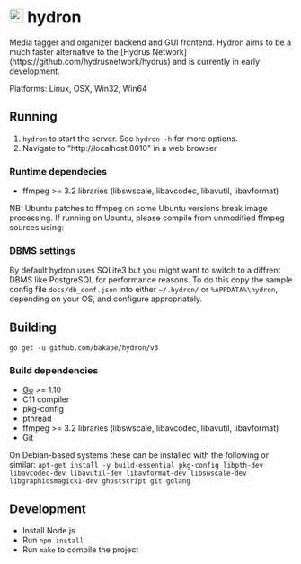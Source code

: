 <h1>
   <img src="logo/Hydron.png" alt="Hydron" height="25px"> hydron
</h1>
Media tagger and organizer backend and GUI frontend.
Hydron aims to be a much faster alternative to the
[Hydrus Network](https://github.com/hydrusnetwork/hydrus) and is currently in
early development.

Platforms: Linux, OSX, Win32, Win64

## Running

1. `hydron` to start the server. See `hydron -h` for more options.
2. Navigate to "http://localhost:8010" in a web browser

### Runtime dependecies

* ffmpeg >= 3.2 libraries (libswscale, libavcodec, libavutil, libavformat)

NB: Ubuntu patches to ffmpeg on some Ubuntu versions break image processing.
If running on Ubuntu, please compile from unmodified ffmpeg sources using:

### DBMS settings

By default hydron uses SQLite3 but you might want to switch to a diffrent
DBMS like PostgreSQL for performance reasons. To do this copy the sample config
file `docs/db_conf.json` into either `~/.hydron/` or `%APPDATA%\hydron`,
depending on your OS, and configure appropriately.

## Building

`go get -u github.com/bakape/hydron/v3`

### Build dependencies

* [Go](https://golang.org/doc/install) >= 1.10
* C11 compiler
* pkg-config
* pthread
* ffmpeg >= 3.2 libraries (libswscale, libavcodec, libavutil, libavformat)
* Git

On Debian-based systems these can be installed with the following or similar:
`apt-get install -y build-essential pkg-config libpth-dev libavcodec-dev libavutil-dev libavformat-dev libswscale-dev libgraphicsmagick1-dev ghostscript git golang`

## Development

* Install Node.js
* Run `npm install`
* Run `make` to compile the project
